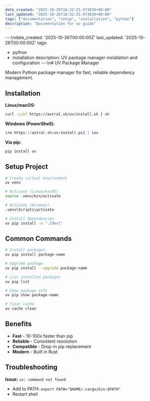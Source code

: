 ```yaml
---
date_created: "2025-10-26T18:32:25.973830+00:00"
last_updated: "2025-10-26T18:32:25.973830+00:00"
tags: ["documentation", "setup", "installation", "python"]
description: "Documentation for uv guide"
---
```


---\ndate_created: '2025-10-26T00:00:00Z'
last_updated: '2025-10-26T00:00:00Z'
tags:

- python
- installation
  description: UV package manager installation and configuration
  ---\n# UV Package Manager

Modern Python package manager for fast, reliable dependency management.

## Installation

**Linux/macOS:**

```bash
curl -LsSf https://astral.sh/uv/install.sh | sh
```

**Windows (PowerShell):**

```powershell
irm https://astral.sh/uv/install.ps1 | iex
```

**Via pip:**

```bash
pip install uv
```

## Setup Project

```bash
# Create virtual environment
uv venv

# Activate (Linux/macOS)
source .venv/bin/activate

# Activate (Windows)
.venv\Scripts\activate

# Install dependencies
uv pip install -e ".[dev]"
```

## Common Commands

```bash
# Install packages
uv pip install package-name

# Upgrade package
uv pip install --upgrade package-name

# List installed packages
uv pip list

# Show package info
uv pip show package-name

# Clear cache
uv cache clean
```

## Benefits

- **Fast** - 10-100x faster than pip
- **Reliable** - Consistent resolution
- **Compatible** - Drop-in pip replacement
- **Modern** - Built in Rust

## Troubleshooting

**Issue:** `uv: command not found`

- Add to PATH: `export PATH="$HOME/.cargo/bin:$PATH"`
- Restart shell
